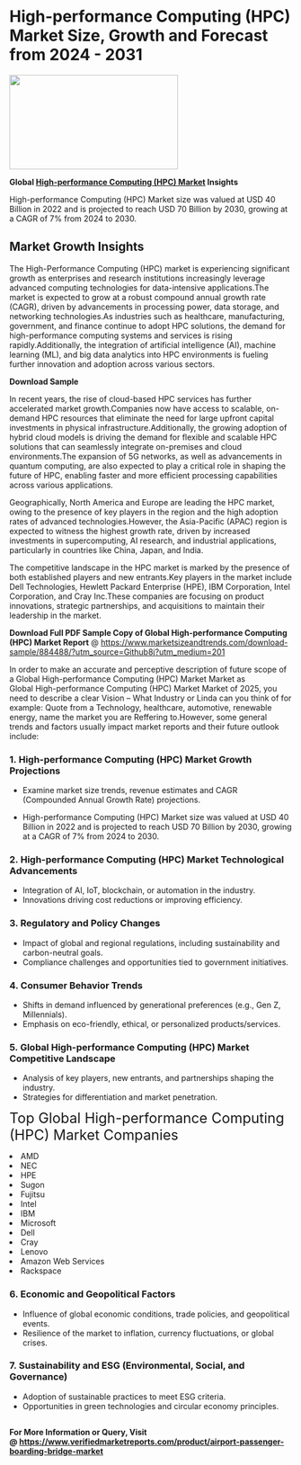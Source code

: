 <H1>High-performance Computing (HPC) Market Size, Growth and Forecast from 2024 - 2031</H1><img class="aligncenter size-medium wp-image-584254" src="https://thirdeyenews.in/wp-content/uploads/2024/09/Global-Market-Research-300x168.jpeg" alt="" width="300" height="168" /><p><strong>Global&nbsp;<a href="https://www.marketsizeandtrends.com/download-sample/884488/?utm_source=Github8j?utm_medium=201">High-performance Computing (HPC) Market</a> Insights</strong></p><p>High-performance Computing (HPC) Market size was valued at USD 40 Billion in 2022 and is projected to reach USD 70 Billion by 2030, growing at a CAGR of 7% from 2024 to 2030.</p><p><h2>Market Growth Insights</h2> <p>The High-Performance Computing (HPC) market is experiencing significant growth as enterprises and research institutions increasingly leverage advanced computing technologies for data-intensive applications.The market is expected to grow at a robust compound annual growth rate (CAGR), driven by advancements in processing power, data storage, and networking technologies.As industries such as healthcare, manufacturing, government, and finance continue to adopt HPC solutions, the demand for high-performance computing systems and services is rising rapidly.Additionally, the integration of artificial intelligence (AI), machine learning (ML), and big data analytics into HPC environments is fueling further innovation and adoption across various sectors.</p> <p><strong>Download Sample</strong></p> <p>In recent years, the rise of cloud-based HPC services has further accelerated market growth.Companies now have access to scalable, on-demand HPC resources that eliminate the need for large upfront capital investments in physical infrastructure.Additionally, the growing adoption of hybrid cloud models is driving the demand for flexible and scalable HPC solutions that can seamlessly integrate on-premises and cloud environments.The expansion of 5G networks, as well as advancements in quantum computing, are also expected to play a critical role in shaping the future of HPC, enabling faster and more efficient processing capabilities across various applications.</p> <p>Geographically, North America and Europe are leading the HPC market, owing to the presence of key players in the region and the high adoption rates of advanced technologies.However, the Asia-Pacific (APAC) region is expected to witness the highest growth rate, driven by increased investments in supercomputing, AI research, and industrial applications, particularly in countries like China, Japan, and India.</p> <p>The competitive landscape in the HPC market is marked by the presence of both established players and new entrants.Key players in the market include Dell Technologies, Hewlett Packard Enterprise (HPE), IBM Corporation, Intel Corporation, and Cray Inc.These companies are focusing on product innovations, strategic partnerships, and acquisitions to maintain their leadership in the market.</p> <p><span class=""><strong>Download Full PDF Sample Copy of Global High-performance Computing (HPC) Market Report</strong> @ <a href="https://www.marketsizeandtrends.com/download-sample/884488/?utm_source=Github8j?utm_medium=201" target="_blank">https://www.marketsizeandtrends.com/download-sample/884488/?utm_source=Github8j?utm_medium=201</a></span></p><p>In order to make an accurate and perceptive description of future scope of a Global&nbsp;High-performance Computing (HPC) Market Market as Global&nbsp;High-performance Computing (HPC) Market Market of 2025, you need to describe a clear Vision &ndash; What Industry or Linda can you think of for example: Quote from a Technology, healthcare, automotive, renewable energy, name the market you are Reffering to.However, some general trends and factors usually impact market reports and their future outlook include:</p><h3>1.&nbsp;<strong>High-performance Computing (HPC) Market Growth Projections</strong></h3><ul><li>Examine market size trends, revenue estimates and CAGR (Compounded Annual Growth Rate) projections.</li><li><p>High-performance Computing (HPC) Market size was valued at USD 40 Billion in 2022 and is projected to reach USD 70 Billion by 2030, growing at a CAGR of 7% from 2024 to 2030.</p></li></ul><h3>2.&nbsp;<strong>High-performance Computing (HPC) Market Technological Advancements</strong></h3><ul><li>Integration of AI, IoT, blockchain, or automation in the industry.</li><li>Innovations driving cost reductions or improving efficiency.</li></ul><h3>3.&nbsp;<strong>Regulatory and Policy Changes</strong></h3><ul><li>Impact of global and regional regulations, including sustainability and carbon-neutral goals.</li><li>Compliance challenges and opportunities tied to government initiatives.</li></ul><h3>4.&nbsp;<strong>Consumer Behavior Trends</strong></h3><ul><li>Shifts in demand influenced by generational preferences (e.g., Gen Z, Millennials).</li><li>Emphasis on eco-friendly, ethical, or personalized products/services.</li></ul><h3>5.&nbsp;<strong>Global High-performance Computing (HPC) Market Competitive Landscape</strong></h3><ul><li>Analysis of key players, new entrants, and partnerships shaping the industry.</li><li>Strategies for differentiation and market penetration.</li></ul><p data-pm-slice="1 1 []"><span style="color: inherit; font-family: inherit; font-size: 25px;">Top Global High-performance Computing (HPC) Market Companies</span></p><div class="" data-test-id=""><p><li>AMD</li><li> NEC</li><li> HPE</li><li> Sugon</li><li> Fujitsu</li><li> Intel</li><li> IBM</li><li> Microsoft</li><li> Dell</li><li> Cray</li><li> Lenovo</li><li> Amazon Web Services</li><li> Rackspace</li></p></div><h3>6.&nbsp;<strong>Economic and Geopolitical Factors</strong></h3><ul><li>Influence of global economic conditions, trade policies, and geopolitical events.</li><li>Resilience of the market to inflation, currency fluctuations, or global crises.</li></ul><h3>7.&nbsp;<strong>Sustainability and ESG (Environmental, Social, and Governance)</strong></h3><ul><li>Adoption of sustainable practices to meet ESG criteria.</li><li>Opportunities in green technologies and circular economy principles.</li></ul><h2><strong style="font-size: 14px;">For More Information or Query, Visit @&nbsp;</strong><a style="background-color: #ffffff; font-size: 14px;" href="https://www.marketsizeandtrends.com/report/high-performance-computing-hpc-market/" target="_blank">https://www.verifiedmarketreports.com/product/airport-passenger-boarding-bridge-market</a></h2>